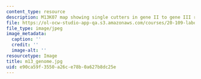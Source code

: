 ```yaml
---
content_type: resource
description: M13K07 map showing single cutters in gene II to gene III region.
file: https://ol-ocw-studio-app-qa.s3.amazonaws.com/courses/20-109-laboratory-fundamentals-in-biological-engineering-fall-2007/e90ca59f3550a26ce78b0a627b8dc25e_m13_genome.jpg
file_type: image/jpeg
image_metadata:
  caption: ''
  credit: ''
  image-alt: ''
resourcetype: Image
title: m13_genome.jpg
uid: e90ca59f-3550-a26c-e78b-0a627b8dc25e
---
```

